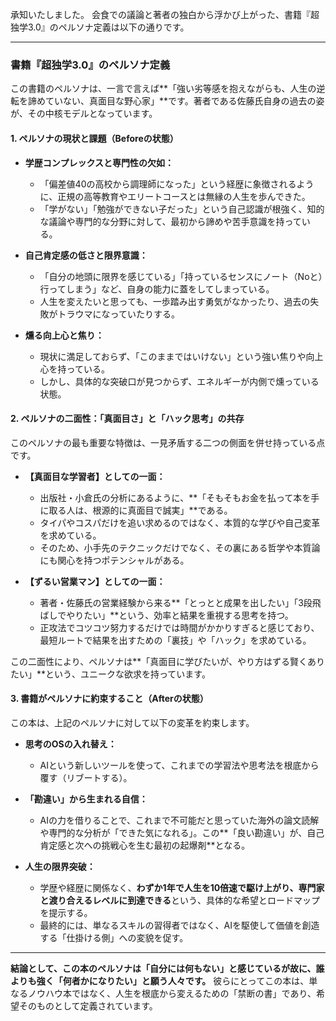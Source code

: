 承知いたしました。
会食での議論と著者の独白から浮かび上がった、書籍『超独学3.0』のペルソナ定義は以下の通りです。

---

### **書籍『超独学3.0』のペルソナ定義**

この書籍のペルソナは、一言で言えば**「強い劣等感を抱えながらも、人生の逆転を諦めていない、真面目な野心家」**です。著者である佐藤氏自身の過去の姿が、その中核モデルとなっています。

#### **1. ペルソナの現状と課題（Beforeの状態）**

*   **学歴コンプレックスと専門性の欠如：**
    *   「偏差値40の高校から調理師になった」という経歴に象徴されるように、正規の高等教育やエリートコースとは無縁の人生を歩んできた。
    *   「学がない」「勉強ができない子だった」という自己認識が根強く、知的な議論や専門的な分野に対して、最初から諦めや苦手意識を持っている。

*   **自己肯定感の低さと限界意識：**
    *   「自分の地頭に限界を感じている」「持っているセンスにノート（Noと）行ってしまう」など、自身の能力に蓋をしてしまっている。
    *   人生を変えたいと思っても、一歩踏み出す勇気がなかったり、過去の失敗がトラウマになっていたりする。

*   **燻る向上心と焦り：**
    *   現状に満足しておらず、「このままではいけない」という強い焦りや向上心を持っている。
    *   しかし、具体的な突破口が見つからず、エネルギーが内側で燻っている状態。

#### **2. ペルソナの二面性：「真面目さ」と「ハック思考」の共存**

このペルソナの最も重要な特徴は、一見矛盾する二つの側面を併せ持っている点です。

*   **【真面目な学習者】としての一面：**
    *   出版社・小倉氏の分析にあるように、**「そもそもお金を払って本を手に取る人は、根源的に真面目で誠実」**である。
    *   タイパやコスパだけを追い求めるのではなく、本質的な学びや自己変革を求めている。
    *   そのため、小手先のテクニックだけでなく、その裏にある哲学や本質論にも関心を持つポテンシャルがある。

*   **【ずるい営業マン】としての一面：**
    *   著者・佐藤氏の営業経験から来る**「とっとと成果を出したい」「3段飛ばしでやりたい」**という、効率と結果を重視する思考を持つ。
    *   正攻法でコツコツ努力するだけでは時間がかかりすぎると感じており、最短ルートで結果を出すための「裏技」や「ハック」を求めている。

この二面性により、ペルソナは**「真面目に学びたいが、やり方はずる賢くありたい」**という、ユニークな欲求を持っています。

#### **3. 書籍がペルソナに約束すること（Afterの状態）**

この本は、上記のペルソナに対して以下の変革を約束します。

*   **思考のOSの入れ替え：**
    *   AIという新しいツールを使って、これまでの学習法や思考法を根底から覆す（リブートする）。

*   **「勘違い」から生まれる自信：**
    *   AIの力を借りることで、これまで不可能だと思っていた海外の論文読解や専門的な分析が「できた気になれる」。この**「良い勘違い」が、自己肯定感と次への挑戦心を生む最初の起爆剤**となる。

*   **人生の限界突破：**
    *   学歴や経歴に関係なく、**わずか1年で人生を10倍速で駆け上がり、専門家と渡り合えるレベルに到達できる**という、具体的な希望とロードマップを提示する。
    *   最終的には、単なるスキルの習得者ではなく、AIを駆使して価値を創造する「仕掛ける側」への変貌を促す。

---
**結論として、この本のペルソナは「自分には何もない」と感じているが故に、誰よりも強く「何者かになりたい」と願う人々です。** 彼らにとってこの本は、単なるノウハウ本ではなく、人生を根底から変えるための「禁断の書」であり、希望そのものとして定義されています。
